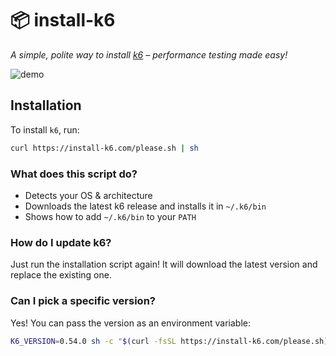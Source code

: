 # 📦 install-k6
*A simple, polite way to install [k6](https://github.com/grafana/k6) – performance testing made easy!*  

![demo](https://github.com/user-attachments/assets/43d92050-004a-4b83-a84b-d817e0a6a627)

## Installation
To install `k6`, run:  
```sh
curl https://install-k6.com/please.sh | sh
```

### What does this script do?
- Detects your OS & architecture
- Downloads the latest k6 release and installs it in `~/.k6/bin`
- Shows how to add `~/.k6/bin` to your `PATH`

### How do I update k6?

Just run the installation script again! It will download the latest version and replace the existing one.

### Can I pick a specific version?

Yes! You can pass the version as an environment variable:
```sh
K6_VERSION=0.54.0 sh -c "$(curl -fsSL https://install-k6.com/please.sh)"
```

